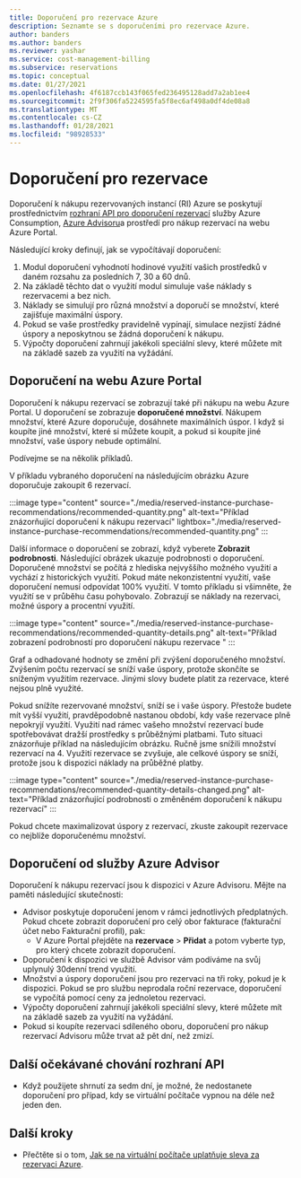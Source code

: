 ```yaml
---
title: Doporučení pro rezervace Azure
description: Seznamte se s doporučeními pro rezervace Azure.
author: banders
ms.author: banders
ms.reviewer: yashar
ms.service: cost-management-billing
ms.subservice: reservations
ms.topic: conceptual
ms.date: 01/27/2021
ms.openlocfilehash: 4f6187ccb143f065fed236495128add7a2ab1ee4
ms.sourcegitcommit: 2f9f306fa5224595fa5f8ec6af498a0df4de08a8
ms.translationtype: MT
ms.contentlocale: cs-CZ
ms.lasthandoff: 01/28/2021
ms.locfileid: "98928533"
---
```

# <a name="reservation-recommendations"></a>Doporučení pro rezervace

Doporučení k nákupu rezervovaných instancí (RI) Azure se poskytují prostřednictvím [rozhraní API pro doporučení rezervací](/rest/api/consumption/reservationrecommendations) služby Azure Consumption, [Azure Advisoru](../../advisor/advisor-cost-recommendations.md#buy-reserved-virtual-machine-instances-to-save-money-over-pay-as-you-go-costs)a prostředí pro nákup rezervací na webu Azure Portal.

Následující kroky definují, jak se vypočítávají doporučení:

1. Modul doporučení vyhodnotí hodinové využití vašich prostředků v daném rozsahu za posledních 7, 30 a 60 dnů.
2. Na základě těchto dat o využití modul simuluje vaše náklady s rezervacemi a bez nich.
3. Náklady se simulují pro různá množství a doporučí se množství, které zajišťuje maximální úspory.
4. Pokud se vaše prostředky pravidelně vypínají, simulace nezjistí žádné úspory a neposkytnou se žádná doporučení k nákupu.
5. Výpočty doporučení zahrnují jakékoli speciální slevy, které můžete mít na základě sazeb za využití na vyžádání.

## <a name="recommendations-in-the-azure-portal"></a>Doporučení na webu Azure Portal

Doporučení k nákupu rezervací se zobrazují také při nákupu na webu Azure Portal. U doporučení se zobrazuje **doporučené množství**. Nákupem množství, které Azure doporučuje, dosáhnete maximálních úspor. I když si koupíte jiné množství, které si můžete koupit, a pokud si koupíte jiné množství, vaše úspory nebude optimální.

Podívejme se na několik příkladů.

V příkladu vybraného doporučení na následujícím obrázku Azure doporučuje zakoupit 6 rezervací.

:::image type="content" source="./media/reserved-instance-purchase-recommendations/recommended-quantity.png" alt-text="Příklad znázorňující doporučení k nákupu rezervací" lightbox="./media/reserved-instance-purchase-recommendations/recommended-quantity.png" :::

Další informace o doporučení se zobrazí, když vyberete **Zobrazit podrobnosti**. Následující obrázek ukazuje podrobnosti o doporučení. Doporučené množství se počítá z hlediska nejvyššího možného využití a vychází z historických využití. Pokud máte nekonzistentní využití, vaše doporučení nemusí odpovídat 100% využití. V tomto příkladu si všimněte, že využití se v průběhu času pohybovalo. Zobrazují se náklady na rezervaci, možné úspory a procentní využití.

:::image type="content" source="./media/reserved-instance-purchase-recommendations/recommended-quantity-details.png" alt-text="Příklad zobrazení podrobností pro doporučení nákupu rezervace " :::

Graf a odhadované hodnoty se změní při zvýšení doporučeného množství. Zvýšením počtu rezervací se sníží vaše úspory, protože skončíte se sníženým využitím rezervace. Jinými slovy budete platit za rezervace, které nejsou plně využité.

Pokud snížíte rezervované množství, sníží se i vaše úspory. Přestože budete mít vyšší využití, pravděpodobně nastanou období, kdy vaše rezervace plně nepokryjí využití. Využití nad rámec vašeho množství rezervací bude spotřebovávat dražší prostředky s průběžnými platbami. Tuto situaci znázorňuje příklad na následujícím obrázku. Ručně jsme snížili množství rezervací na 4. Využití rezervace se zvyšuje, ale celkové úspory se sníží, protože jsou k dispozici náklady na průběžné platby.

:::image type="content" source="./media/reserved-instance-purchase-recommendations/recommended-quantity-details-changed.png" alt-text="Příklad znázorňující podrobnosti o změněném doporučení k nákupu rezervací" :::

Pokud chcete maximalizovat úspory z rezervací, zkuste zakoupit rezervace co nejblíže doporučenému množství.

## <a name="recommendations-in-azure-advisor"></a>Doporučení od služby Azure Advisor

Doporučení k nákupu rezervací jsou k dispozici v Azure Advisoru. Mějte na paměti následující skutečnosti:

- Advisor poskytuje doporučení jenom v rámci jednotlivých předplatných. Pokud chcete zobrazit doporučení pro celý obor fakturace (fakturační účet nebo Fakturační profil), pak:
  -  V Azure Portal přejděte na **rezervace**  >  **Přidat** a potom vyberte typ, pro který chcete zobrazit doporučení.
- Doporučení k dispozici ve službě Advisor vám podíváme na svůj uplynulý 30denní trend využití.
- Množství a úspory doporučení jsou pro rezervaci na tři roky, pokud je k dispozici. Pokud se pro službu neprodala roční rezervace, doporučení se vypočítá pomocí ceny za jednoletou rezervaci.
- Výpočty doporučení zahrnují jakékoli speciální slevy, které můžete mít na základě sazeb za využití na vyžádání.
- Pokud si koupíte rezervaci sdíleného oboru, doporučení pro nákup rezervací Advisoru může trvat až pět dní, než zmizí.

## <a name="other-expected-api-behavior"></a>Další očekávané chování rozhraní API

- Když použijete shrnutí za sedm dní, je možné, že nedostanete doporučení pro případ, kdy se virtuální počítače vypnou na déle než jeden den.

## <a name="next-steps"></a>Další kroky

- Přečtěte si o tom, [Jak se na virtuální počítače uplatňuje sleva za rezervaci Azure](../manage/understand-vm-reservation-charges.md).
